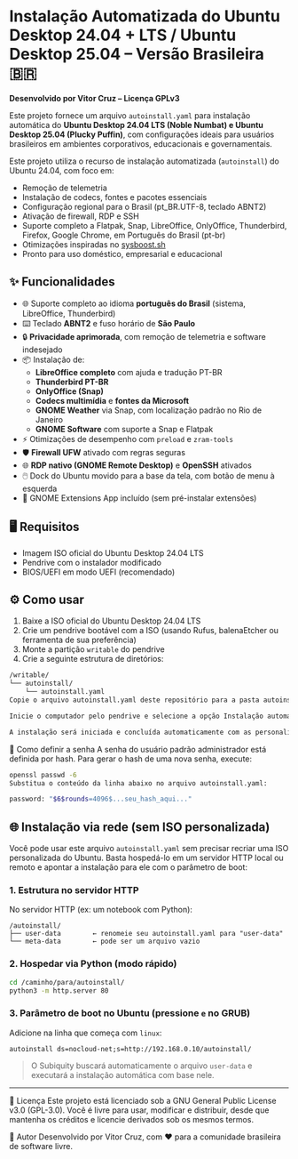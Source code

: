 # Instalação Automatizada do Ubuntu Desktop 24.04 + LTS / Ubuntu Desktop 25.04 – Versão Brasileira 🇧🇷

**Desenvolvido por Vitor Cruz – Licença GPLv3**

Este projeto fornece um arquivo `autoinstall.yaml` para instalação automática do **Ubuntu Desktop 24.04 LTS (Noble Numbat) e Ubuntu Desktop 25.04 (Plucky Puffin)**, com configurações ideais para usuários brasileiros em ambientes corporativos, educacionais e governamentais.

Este projeto utiliza o recurso de instalação automatizada (`autoinstall`) do Ubuntu 24.04, com foco em:

- Remoção de telemetria
- Instalação de codecs, fontes e pacotes essenciais
- Configuração regional para o Brasil (pt_BR.UTF-8, teclado ABNT2)
- Ativação de firewall, RDP e SSH
- Suporte completo a Flatpak, Snap, LibreOffice, OnlyOffice, Thunderbird, Firefox, Google Chrome, em Português do Brasil (pt-br)
- Otimizações inspiradas no [sysboost.sh](https://github.com/vitorcruzfaculdade/sysboost.sh)
- Pronto para uso doméstico, empresarial e educacional

## ✨ Funcionalidades

- 🌐 Suporte completo ao idioma **português do Brasil** (sistema, LibreOffice, Thunderbird)
- ⌨️ Teclado **ABNT2** e fuso horário de **São Paulo**
- 🔒 **Privacidade aprimorada**, com remoção de telemetria e software indesejado
- 📦 Instalação de:
  - **LibreOffice completo** com ajuda e tradução PT-BR
  - **Thunderbird PT-BR**
  - **OnlyOffice (Snap)**
  - **Codecs multimídia** e **fontes da Microsoft**
  - **GNOME Weather** via Snap, com localização padrão no Rio de Janeiro
  - **GNOME Software** com suporte a Snap e Flatpak
- ⚡ Otimizações de desempenho com `preload` e `zram-tools`
- 🛡️ **Firewall UFW** ativado com regras seguras
- 🌐 **RDP nativo (GNOME Remote Desktop)** e **OpenSSH** ativados
- 🖱️ Dock do Ubuntu movido para a base da tela, com botão de menu à esquerda
- 🧩 GNOME Extensions App incluído (sem pré-instalar extensões)

## 🖥️ Requisitos

- Imagem ISO oficial do Ubuntu Desktop 24.04 LTS
- Pendrive com o instalador modificado
- BIOS/UEFI em modo UEFI (recomendado)

## ⚙️ Como usar

1. Baixe a ISO oficial do Ubuntu Desktop 24.04 LTS
2. Crie um pendrive bootável com a ISO (usando Rufus, balenaEtcher ou ferramenta de sua preferência)
3. Monte a partição `writable` do pendrive
4. Crie a seguinte estrutura de diretórios:

```bash
/writable/
└── autoinstall/
    └── autoinstall.yaml
Copie o arquivo autoinstall.yaml deste repositório para a pasta autoinstall

Inicie o computador pelo pendrive e selecione a opção Instalação automática

A instalação será iniciada e concluída automaticamente com as personalizações incluídas.

```
🔐 Como definir a senha
A senha do usuário padrão administrador está definida por hash. Para gerar o hash de uma nova senha, execute:

```bash
openssl passwd -6
Substitua o conteúdo da linha abaixo no arquivo autoinstall.yaml:
```

```bash
password: "$6$rounds=4096$...seu_hash_aqui..."
```
## 🌐 Instalação via rede (sem ISO personalizada)

Você pode usar este arquivo `autoinstall.yaml` sem precisar recriar uma ISO personalizada do Ubuntu. Basta hospedá-lo em um servidor HTTP local ou remoto e apontar a instalação para ele com o parâmetro de boot:

### 1. Estrutura no servidor HTTP

No servidor HTTP (ex: um notebook com Python):

```
/autoinstall/
├── user-data        ← renomeie seu autoinstall.yaml para "user-data"
└── meta-data        ← pode ser um arquivo vazio
```

### 2. Hospedar via Python (modo rápido)

```bash
cd /caminho/para/autoinstall/
python3 -m http.server 80
```

### 3. Parâmetro de boot no Ubuntu (pressione `e` no GRUB)

Adicione na linha que começa com `linux`:

```text
autoinstall ds=nocloud-net;s=http://192.168.0.10/autoinstall/
```

> O Subiquity buscará automaticamente o arquivo `user-data` e executará a instalação automática com base nele.

---

📜 Licença
Este projeto está licenciado sob a GNU General Public License v3.0 (GPL-3.0).
Você é livre para usar, modificar e distribuir, desde que mantenha os créditos e licencie derivados sob os mesmos termos.

🙋 Autor
Desenvolvido por Vitor Cruz, com ❤️ para a comunidade brasileira de software livre.

